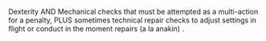 
Dexterity AND Mechanical checks that must be attempted as a multi-action for a penalty, PLUS sometimes technical repair checks to adjust settings in flight or conduct in the moment repairs (a la anakin) .
